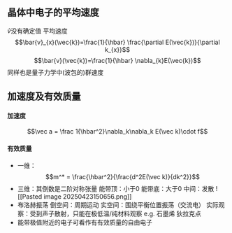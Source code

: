 ## 晶体中电子的平均速度
$\hat v$没有确定值
平均速度
$$\bar{v}_{x}(\vec{k})=\frac{1}{\hbar} \frac{\partial E(\vec{k})}{\partial k_{x}}$$
$$\bar{v}(\vec{k})=\frac{1}{\hbar} \nabla_{k}E(\vec{k})$$
    同样也是量子力学中(波包的)群速度
## 加速度及有效质量
#### 加速度
$$\vec a = \frac 1{\hbar^2}\nabla_k\nabla_k E(\vec k)\cdot f$$
#### 有效质量
- 一维：$$m^* = \frac{\hbar^2}{\frac{d^2E(\vec k)}{dk^2}}$$
- 三维：其倒数是二阶对称张量
能带顶：小于0
能带底：大于0
中间：发散
![[Pasted image 20250423150656.png]]
- 布洛赫振荡
    倒空间：周期运动
    实空间：围绕平衡位置振荡（交流电）
    实际观察：受到声子散射，只能在极低温/纯材料观察
e.g. 石墨烯 狄拉克点
- 能带极值附近的电子可看作有有效质量的自由电子